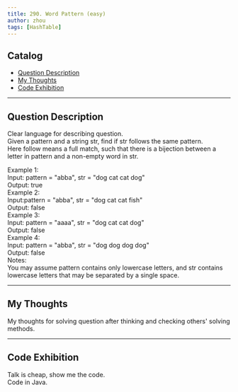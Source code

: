 ```yaml
---
title: 290. Word Pattern (easy)                
author: zhou      
tags: [HashTable]         
---
```


       

## Catalog  
+ [Question Description](#partI)
+ [My Thoughts](#partII)
+ [Code Exhibition](#partIII)

----------------------------------

## Question Description
Clear language for describing question.    
Given a pattern and a string str, find if str follows the same pattern.    
Here follow means a full match, such that there is a bijection between a letter in pattern and a non-empty word in str.    

Example 1:   
Input: pattern = "abba", str = "dog cat cat dog"   
Output: true   
Example 2:   
Input:pattern = "abba", str = "dog cat cat fish"   
Output: false   
Example 3:   
Input: pattern = "aaaa", str = "dog cat cat dog"   
Output: false   
Example 4:   
Input: pattern = "abba", str = "dog dog dog dog"   
Output: false   
Notes:    
You may assume pattern contains only lowercase letters, and str contains lowercase letters that may be separated by a single space.   


----------------------------------

## My Thoughts
My thoughts for solving question after thinking and checking others' solving methods.        








----------------------------------

## Code Exhibition
Talk is cheap, show me the code.    
Code in Java.     





